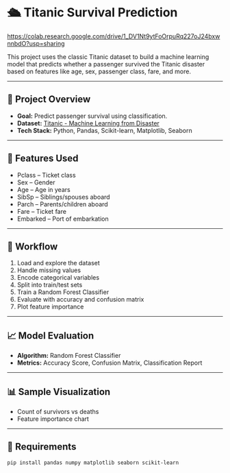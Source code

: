 # 🛳️ Titanic Survival Prediction

https://colab.research.google.com/drive/1_DV1Nt9ytFoOrpuRq227oJ24bxwnnbdO?usp=sharing

This project uses the classic Titanic dataset to build a machine learning model that predicts whether a passenger survived the Titanic disaster based on features like age, sex, passenger class, fare, and more.

---

## 📌 Project Overview

- **Goal:** Predict passenger survival using classification.
- **Dataset:** [Titanic - Machine Learning from Disaster](https://www.kaggle.com/c/titanic/data)
- **Tech Stack:** Python, Pandas, Scikit-learn, Matplotlib, Seaborn

---

## 🧠 Features Used

- Pclass – Ticket class  
- Sex – Gender  
- Age – Age in years  
- SibSp – Siblings/spouses aboard  
- Parch – Parents/children aboard  
- Fare – Ticket fare  
- Embarked – Port of embarkation

---

## 🚀 Workflow

1. Load and explore the dataset
2. Handle missing values
3. Encode categorical variables
4. Split into train/test sets
5. Train a Random Forest Classifier
6. Evaluate with accuracy and confusion matrix
7. Plot feature importance

---

## 📈 Model Evaluation

- **Algorithm:** Random Forest Classifier  
- **Metrics:** Accuracy Score, Confusion Matrix, Classification Report

---

## 📊 Sample Visualization

- Count of survivors vs deaths
- Feature importance chart

---

## 🧾 Requirements

```bash
pip install pandas numpy matplotlib seaborn scikit-learn
